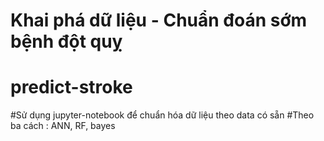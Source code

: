 ﻿# Khai phá dữ liệu - Chuẩn đoán sớm bệnh đột quỵ 
# predict-stroke

#Sử dụng jupyter-notebook để chuẩn hóa dữ liệu theo data có sẵn 
#Theo ba cách : ANN, RF, bayes



